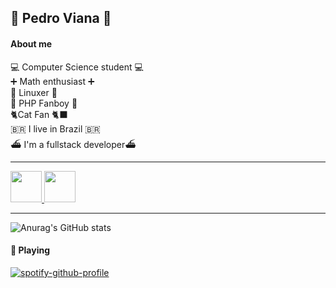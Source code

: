 ## 👋 Pedro Viana 👋

#### About me
 💻 Computer Science student 💻\
 ➕ Math enthusiast ➕\
 🐧 Linuxer 🐧\
 🐘 PHP Fanboy 🐘\
 🐈‍ Cat Fan 🐈‍⬛\
 🇧🇷 I live in Brazil 🇧🇷\
 ⛴️ I'm a fullstack developer⛴️
<hr>

<a href= "https://www.linkedin.com/in/pedro-viana/">
<img src="https://img.icons8.com/?size=512&id=21088&format=png" width="50px"/>
</a>

<a href= "https://www.hackerrank.com/pedrovianaasking">
<img src="https://upload.wikimedia.org/wikipedia/commons/thumb/4/40/HackerRank_Icon-1000px.png/800px-HackerRank_Icon-1000px.png" width="50px"/>
</a>


<hr>


![Anurag's GitHub stats](https://github-readme-stats.vercel.app/api?username=pedrovian4&show_icons=true&theme=dark)
  
#### 🎵 Playing
[![spotify-github-profile](https://spotify-github-profile.vercel.app/api/view?uid=22ggfby6qa2tycghhcxvskpqq&cover_image=true&theme=compact)](https://github.com/kittinan/spotify-github-profile)  


  
